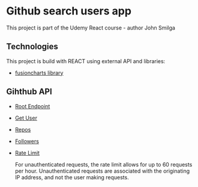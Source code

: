 # Github search users app

This project is part of the Udemy React course - author John Smilga

## Technologies

This project is build with REACT using external API
and libraries:

- [fusioncharts library](https://www.fusioncharts.com)

## Gihthub API

- [Root Endpoint](https://api.github.com)
- [Get User](https://api.github.com/users/zuzanakorma)
- [Repos](https://api.github.com/users/john-smilga/repos?per_page=100)
- [Followers](https://api.github.com/users/john-smilga/followers)
- [Rate Limit](https://api.github.com/rate_limit)

  For unauthenticated requests, the rate limit allows for up to 60 requests per hour. Unauthenticated requests are associated with the originating IP address, and not the user making requests.

